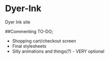# Dyer-Ink
Dyer Ink site

##Commenting TO-DO;

* Shopping cart/checkout screen
* Final stylesheets
* Silly animations and things(?) - VERY optional